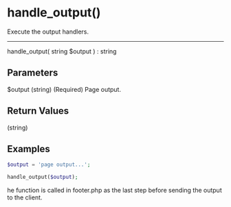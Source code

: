 # handle_output()

Execute the output handlers.

---

handle_output( string $output ) : string

## Parameters

$output (string) (Required) Page output.

## Return Values

(string)

## Examples

```php
$output = 'page output...';

handle_output($output);
```

<div class="alert alert-info">
he function is called in footer.php as the last step before sending the output to the client.
</div>
